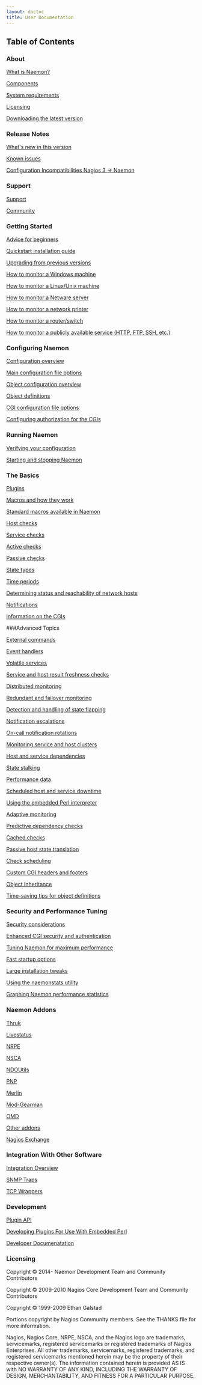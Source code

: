 ```yaml
---
layout: doctoc
title: User Documentation
---
```


## Table of Contents

### About

<a href="about.html#whatis">What is Naemon?</a>

<a href="about.html#components">Components</a>

<a href="about.html#system_requirements">System requirements</a>

<a href="about.html#licensing">Licensing</a>

<a href="about.html#downloading_the_latest_version">Downloading the latest version</a>



### Release Notes

<a href="whatsnew.html">What's new in this version</a>

<a href="knownissues.html">Known issues</a>

<a href="config-incompat3to4.html">Configuration Incompatibilities Nagios 3 -&gt; Naemon</a>



### Support

<a href="support.html">Support</a>

<a href="/community">Community</a>



### Getting Started

<a href="beginners.html">Advice for beginners</a>

<a href="quickstart.html">Quickstart installation guide</a>

<a href="upgrading.html">Upgrading from previous versions</a>

<a href="monitoring-windows.html">How to monitor a Windows machine</a>

<a href="monitoring-linux.html">How to monitor a Linux/Unix machine</a>

<a href="monitoring-netware.html">How to monitor a Netware server</a>

<a href="monitoring-printers.html">How to monitor a network printer</a>

<a href="monitoring-routers.html">How to monitor a router/switch</a>

<a href="monitoring-publicservices.html">How to monitor a publicly available service (HTTP, FTP, SSH, etc.)</a>



### Configuring Naemon

<a href="config.html">Configuration overview</a>

<a href="configmain.html">Main configuration file options</a>

<a href="configobject.html">Object configuration overview</a>

<a href="objectdefinitions.html">Object definitions</a>

<a href="configcgi.html">CGI configuration file options</a>

<a href="cgiauth.html">Configuring authorization for the CGIs</a>



### Running Naemon

<a href="verifyconfig.html">Verifying your configuration</a>

<a href="startstop.html">Starting and stopping Naemon</a>




<a name="basics"></a>

### The Basics

<a href="plugins.html">Plugins</a>

<a href="macros.html">Macros and how they work</a>

<a href="macrolist.html">Standard macros available in Naemon</a>

<a href="hostchecks.html">Host checks</a>

<a href="servicechecks.html">Service checks</a>

<a href="activechecks.html">Active checks</a>

<a href="passivechecks.html">Passive checks</a>

<a href="statetypes.html">State types</a>

<a href="timeperiods.html">Time periods</a>

<a href="networkreachability.html">Determining status and reachability of network hosts</a>

<a href="notifications.html">Notifications</a>

<a href="cgis.html">Information on the CGIs</a>



###Advanced Topics

<a href="extcommands.html">External commands</a>

<a href="eventhandlers.html">Event handlers</a>

<a href="volatileservices.html">Volatile services</a>

<a href="freshness.html">Service and host result freshness checks</a>

<a href="distributed.html">Distributed monitoring</a>

<a href="redundancy.html">Redundant and failover monitoring</a>

<a href="flapping.html">Detection and handling of state flapping</a>

<a href="escalations.html">Notification escalations</a>

<a href="oncallrotation.html">On-call notification rotations</a>

<a href="clusters.html">Monitoring service and host clusters</a>

<a href="dependencies.html">Host and service dependencies</a>

<a href="stalking.html">State stalking</a>

<a href="perfdata.html">Performance data</a>

<a href="downtime.html">Scheduled host and service downtime</a>

<a href="embeddedperl.html">Using the embedded Perl interpreter</a>

<a href="adaptive.html">Adaptive monitoring</a>

<a href="dependencychecks.html">Predictive dependency checks</a>

<a href="cachedchecks.html">Cached checks</a>

<a href="passivestatetranslation.html">Passive host state translation</a>

<a href="checkscheduling.html">Check scheduling</a>

<a href="cgiincludes.html">Custom CGI headers and footers</a>

<a href="objectinheritance.html">Object inheritance</a>

<a href="objecttricks.html">Time-saving tips for object definitions</a>



### Security and Performance Tuning

<a href="security.html">Security considerations</a>

<a href="cgisecurity.html">Enhanced CGI security and authentication</a>

<a href="tuning.html">Tuning Naemon for maximum performance</a>

<a href="faststartup.html">Fast startup options</a>

<a href="largeinstalltweaks.html">Large installation tweaks</a>

<a href="naemonstats.html">Using the naemonstats utility</a>

<a href="mrtggraphs.html">Graphing Naemon performance statistics</a>



### Naemon Addons

<a href="addons.html#thruk">Thruk</a>

<a href="livestatus.html">Livestatus</a>

<a href="addons.html#nrpe">NRPE</a>

<a href="addons.html#nsca">NSCA</a>

<a href="addons.html#ndoutils">NDOUtils</a>

<a href="addons.html#pnp">PNP</a>

<a href="addons.html#merlin">Merlin</a>

<a href="addons.html#modgearman">Mod-Gearman</a>

<a href="addons.html#omd">OMD</a>

<a href="addons.html#others">Other addons</a>

<a href="http://exchange.nagios.org/" target="_blank">Nagios Exchange</a>



### Integration With Other Software

<a href="integration.html">Integration Overview</a>

<a href="int-snmptrap.html">SNMP Traps</a>

<a href="int-tcpwrappers.html">TCP Wrappers</a>



### Development

<a href="pluginapi.html">Plugin API</a>

<a href="epnplugins.html">Developing Plugins For Use With Embedded Perl</a>

<a href="/documentation/developer/">Developer Documenatation</a>



### Licensing

Copyright &copy; 2014-     Naemon Development Team and Community Contributors

Copyright &copy; 2009-2010 Nagios Core Development Team and Community Contributors

Copyright &copy; 1999-2009 Ethan Galstad

Portions copyright by Nagios Community members.  See the THANKS file for more information.

Nagios, Nagios Core, NRPE, NSCA, and the Nagios logo are trademarks, servicemarks, registered servicemarks or registered trademarks of Nagios Enterprises.  All other trademarks, servicemarks, registered trademarks, and registered servicemarks mentioned herein may be the property of their respective owner(s).  The information contained herein is provided AS IS with NO WARRANTY OF ANY KIND, INCLUDING THE WARRANTY OF DESIGN, MERCHANTABILITY, AND FITNESS FOR A PARTICULAR PURPOSE.

